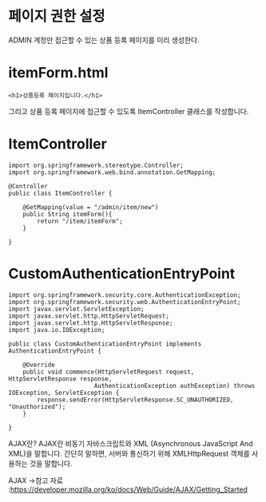 페이지 권한 설정
===

ADMIN 계정만 접근할 수 있는 상품 등록 페이지를 미리 생성한다.

itemForm.html
===

  <!DOCTYPE html>
  <html xmlns:th="http://www.thymeleaf.org"
        xmlns:layout="http://www.ultraq.net.nz/thymeleaf/layout"
        layout:decorate="~{layouts/layout1}">

  <div layout:fragment="content">

    <h1>상품등록 페이지입니다.</h1>

  </div>

  </html>
  
그리고 상품 등록 페이지에 접근할 수 있도록 ItemController 클래스를 작성합니다.

ItemController
===

    import org.springframework.stereotype.Controller;
    import org.springframework.web.bind.annotation.GetMapping;

    @Controller
    public class ItemController {

        @GetMapping(value = "/admin/item/new")
        public String itemForm(){
            return "/item/itemForm";
        }

    }


CustomAuthenticationEntryPoint
===

    import org.springframework.security.core.AuthenticationException;
    import org.springframework.security.web.AuthenticationEntryPoint;
    import javax.servlet.ServletException;
    import javax.servlet.http.HttpServletRequest;
    import javax.servlet.http.HttpServletResponse;
    import java.io.IOException;

    public class CustomAuthenticationEntryPoint implements AuthenticationEntryPoint {

        @Override
        public void commence(HttpServletRequest request, HttpServletResponse response,
                            AuthenticationException authException) throws IOException, ServletException {
            response.sendError(HttpServletResponse.SC_UNAUTHORIZED, "Unauthorized");
        }

    }





AJAX란?
AJAX란 비동기 자바스크립트와 XML (Asynchronous JavaScript And XML)을 말합니다. 간단히 말하면, 서버와 통신하기 위해 XMLHttpRequest 객체를 사용하는 것을 말합니다.

AJAX ->참고 자료 :https://developer.mozilla.org/ko/docs/Web/Guide/AJAX/Getting_Started
